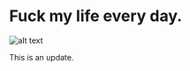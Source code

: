 
# Fuck my life every day.
![alt text](https://encrypted-tbn0.gstatic.com/images?q=tbn:ANd9GcT_nLXWvBBBUsDuYFfkJ_rMlAhG1o1rC_Psz9tmjzpzgA&s)

This is an update.
